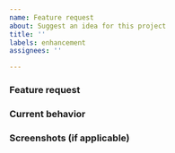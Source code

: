 ```yaml
---
name: Feature request
about: Suggest an idea for this project
title: ''
labels: enhancement
assignees: ''

---
```


### Feature request

<!-- Describe the feature request -->

### Current behavior

<!-- What's currently happening? -->

### Screenshots (if applicable)

<!-- Include screenshots if applicable. -->
